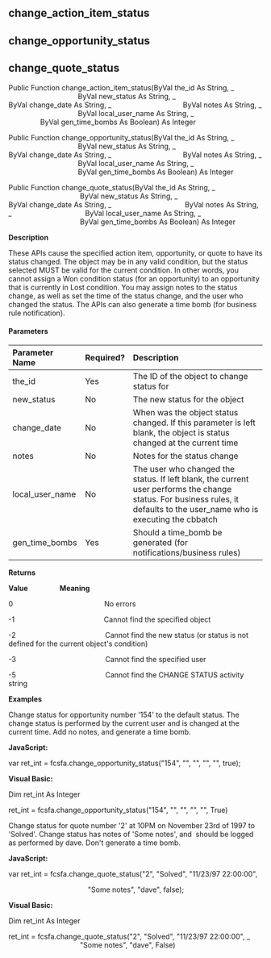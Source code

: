 change_action_item_status
---------------------------

change_opportunity_status
---------------------------

change_quote_status
---------------------

Public Function change_action_item_status(ByVal the_id As String, _
                                   ByVal new_status As String, _
                                   ByVal change_date As String, _
                                   ByVal notes As String, _
                                   ByVal local_user_name As String, _
                                   ByVal gen_time_bombs As Boolean) As Integer

Public Function change_opportunity_status(ByVal the_id As String, _
                                   ByVal new_status As String, _
                                   ByVal change_date As String, _
                                   ByVal notes As String, _
                                   ByVal local_user_name As String, _
                                   ByVal gen_time_bombs As Boolean) As Integer

Public Function change_quote_status(ByVal the_id As String, _
                                    ByVal new_status As String, _
                                    ByVal change_date As String, _
                                    ByVal notes As String, _
                                    ByVal local_user_name As String, _
                                    ByVal gen_time_bombs As Boolean) As Integer

**Description**

These APIs cause the specified action item, opportunity, or quote to have its status changed. The object may be in any valid condition, but the status selected MUST be valid for the current condition. In other words, you cannot assign a Won condition status (for an opportunity) to an opportunity that is currently in Lost condition. You may assign notes to the status change, as well as set the time of the status change, and the user who changed the status. The APIs can also generate a time bomb (for business rule notification).

#### Parameters

| Parameter Name | Required? | Description |
|:--- |:--- |:--- |
| the_id | Yes | The ID of the object to change status for |
| new_status | No | The new status for the object |
| change_date | No | When was the object status changed. If this parameter is left blank, the object is status changed at the current time |
| notes | No | Notes for the status change |
| local_user_name | No | The user who changed the status. If left blank, the current user performs the change status. For business rules, it defaults to the user_name who is executing the cbbatch |
| gen_time_bombs | Yes | Should a time_bomb be generated (for notifications/business rules) |

**Returns**

**Value**                **Meaning**

0                                              No errors

-1                                             Cannot find the specified object

-2                                             Cannot find the new status (or status is not defined for the current object's condition)

-3                                             Cannot find the specified user

-5                                             Cannot find the CHANGE STATUS activity string

**Examples**

 Change status for opportunity number '154' to the default status. The change status is performed by the current user and is changed at the current time. Add no notes, and generate a time bomb.

**JavaScript:**

var ret_int = fcsfa.change_opportunity_status("154", "", "", "", "", true);

**Visual Basic:**

Dim ret_int As Integer

ret_int = fcsfa.change_opportunity_status("154", "", "", "", "", True)

 Change status for quote number '2' at 10PM on November 23rd of 1997 to 'Solved'. Change status has notes of 'Some notes', and  should be logged as performed by dave. Don't generate a time bomb.

**JavaScript:**

var ret_int = fcsfa.change_quote_status("2", "Solved", "11/23/97 22:00:00",

                                        "Some notes", "dave", false);

**Visual Basic:**

Dim ret_int As Integer

ret_int = fcsfa.change_quote_status("2", "Solved", "11/23/97 22:00:00", _
                                    "Some notes", "dave", False)